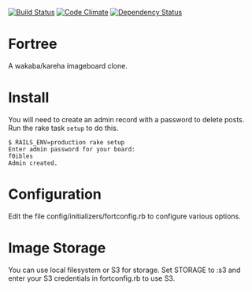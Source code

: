 [![Build Status](https://img.shields.io/travis/mcfiredrill/forttree.svg?branch=master)](http://travis-ci.org/mcfiredrill/forttree)
[![Code Climate](https://img.shields.io/codeclimate/github/mcfiredrill/forttree.svg)](https://codeclimate.com/github/mcfiredrill/forttree)
[![Dependency Status](https://img.shields.io/gemnasium/mcfiredrill/forttree.svg)](https://gemnasium.com/mcfiredrill/forttree)

Fortree
=======

A wakaba/kareha imageboard clone.

Install
=======
You will need to create an admin record with a password to delete posts. Run
the rake task `setup` to do this.

```
$ RAILS_ENV=production rake setup
Enter admin password for your board:
f0ibles
Admin created.
```

Configuration
=============
Edit the file config/initializers/fortconfig.rb to configure various options.

Image Storage
=============
You can use local filesystem or S3 for storage. Set STORAGE to :s3 and enter your
S3 credentials in fortconfig.rb to use S3.
